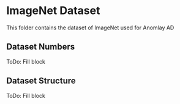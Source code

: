 # ImageNet Dataset

This folder contains the dataset of ImageNet used for Anomlay AD

## Dataset Numbers
ToDo: Fill block


## Dataset Structure
ToDo: Fill block